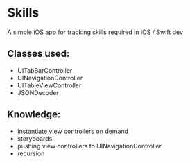 #  Skills

A simple iOS app for tracking skills required in iOS / Swift dev

## Classes used:

- UITabBarController
- UINavigationController
- UITableViewController
- JSONDecoder

## Knowledge:

- instantiate view controllers on demand
- storyboards
- pushing view controllers to UINavigationController
- recursion
